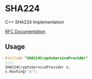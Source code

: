 # SHA224
C++ SHA224 Implementation


[RFC Documentation](https://tools.ietf.org/html/rfc4634#page-11)


## Usage

```c++
#include "SHA224CryptoServiceProvider"
////
SHA224CryptoServiceProvider s;
s.Hashing("a");
```
